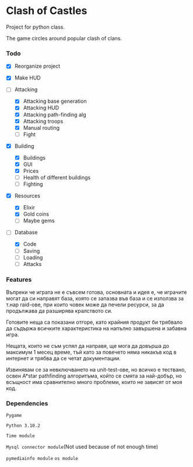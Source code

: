 # Clash of Castles

Project for python class.

The game circles around popular clash of clans.

### Todo
- [X] Reorganize project

- [X] Make HUD

- [ ] Attacking
    - [X] Attacking base generation 
    - [X] Attacking HUD
    - [X] Attacking path-finding alg
    - [X] Attacking troops
    - [X] Manual routing
    - [ ] Fight
    
- [X] Building
    - [X] Buildings
    - [X] GUI
    - [x] Prices
    - [ ] Health of different buildings
    - [ ] Fighting
    
- [x] Resources
    - [x] Elixir
    - [x] Gold coins  
    - [ ] Maybe gems

- [ ] Database
    - [X] Code
    - [ ] Saving
    - [ ] Loading
    - [ ] Attacks
 
### Features

Въпреки че играта не е съвсем готова, основната и идея
е, че играчите могат да си направят база, която се запазва във база
и се използва за т.нар raid-ове, при които човек може да печели 
ресурси, за да продължава да разширява кралството си.

Готовите неща са показани отгоре, като крайния продукт би трябвало да
съдържа всичките характеристика на напълно завършена и забавна игра.

Нещата, които не съм успял да направя, ще мога да довърша до максимум
1 месец време, тъй като за повечето няма никакъв код в интернет и 
трябва да се четат документации.

Извинявам се за невключването на unit-test-ове, но всичко е тествано,
освен A*star pathfinding алгоритъма, който се смята за най-добър, но
всъщност има сравнително много проблеми, които не зависят от моя код. 

### Dependencies

`Pygame`

`Python 3.10.2`

`Time module`

`Mysql connector module`(Not used because of not enough time)

`pymediainfo module` `os module`